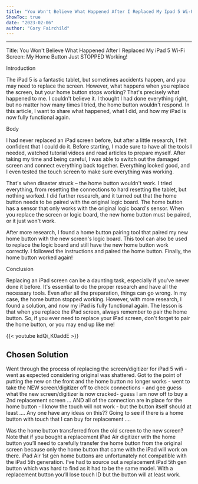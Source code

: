 ```yaml
---
title: "You Won't Believe What Happened After I Replaced My Ipad 5 Wi-Fi Screen: My Home Button Just STOPPED Working!"
ShowToc: true 
date: "2023-02-06"
author: "Cory Fairchild"
---
```

*****
Title: You Won't Believe What Happened After I Replaced My iPad 5 Wi-Fi Screen: My Home Button Just STOPPED Working!

Introduction

The iPad 5 is a fantastic tablet, but sometimes accidents happen, and you may need to replace the screen. However, what happens when you replace the screen, but your home button stops working? That's precisely what happened to me. I couldn't believe it. I thought I had done everything right, but no matter how many times I tried, the home button wouldn't respond. In this article, I want to share what happened, what I did, and how my iPad is now fully functional again.

Body

I had never replaced an iPad screen before, but after a little research, I felt confident that I could do it. Before starting, I made sure to have all the tools I needed, watched tutorial videos and read articles to prepare myself. After taking my time and being careful, I was able to switch out the damaged screen and connect everything back together. Everything looked good, and I even tested the touch screen to make sure everything was working.

That's when disaster struck – the home button wouldn't work. I tried everything, from resetting the connections to hard resetting the tablet, but nothing worked. I did further research, and it turned out that the home button needs to be paired with the original logic board. The home button has a sensor that only works with the original logic board's sensor. When you replace the screen or logic board, the new home button must be paired, or it just won't work.

After more research, I found a home button pairing tool that paired my new home button with the new screen's logic board. This tool can also be used to replace the logic board and still have the new home button work correctly. I followed the instructions and paired the home button. Finally, the home button worked again!

Conclusion

Replacing an iPad screen can be a daunting task, especially if you've never done it before. It's essential to do the proper research and have all the necessary tools. Even after all the preparation, things can go wrong. In my case, the home button stopped working. However, with more research, I found a solution, and now my iPad is fully functional again. The lesson is that when you replace the iPad screen, always remember to pair the home button. So, if you ever need to replace your iPad screen, don't forget to pair the home button, or you may end up like me!

{{< youtube kdQi_K0addE >}} 



## Chosen Solution
 Went through the process of replacing the screen/digitizer for iPad 5 wifi - went as expected considering original was shattered. Got to the point of putting the new on the front and the home button no longer works - went to take the NEW screen/digitizer off to check connections - and gee guess what the new screen/digitizer is now cracked- guess I am now off to buy a 2nd replacement screen … AND all of the connection are in place for the home button - I know the touch will not work - but the button itself should at least …. Any one have any ideas on this??  Going to see if there is a home button with touch that I can buy for replacement ….

 Was the home button transferred from the old screen to the new screen?
Note that if you bought a replacement iPad Air digitizer with the home button you’ll need to carefully transfer the home button from the original screen because only the home button that came with the iPad will work on there.
iPad Air 1st gen home buttons are unfortunately not compatible with the iPad 5th generation. I’ve had to source out a replacement iPad 5th gen button which was hard to find as it had to be the same model. With a replacement button you’ll lose touch ID but the button will at least work.




